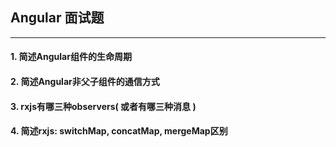 ## Angular 面试题
---

#### 1. 简述Angular组件的⽣命周期

#### 2. 简述Angular⾮⽗⼦组件的通信⽅式

#### 3. rxjs有哪三种observers( 或者有哪三种消息 )

#### 4. 简述rxjs: switchMap, concatMap, mergeMap区别
